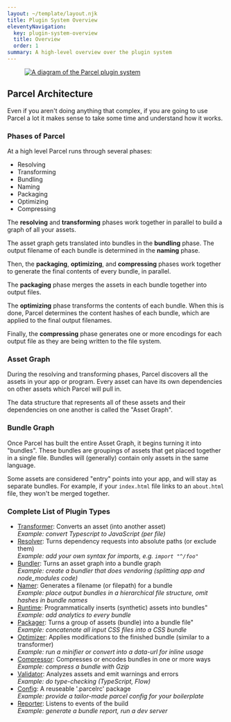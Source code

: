 ```yaml
---
layout: ~/template/layout.njk
title: Plugin System Overview
eleventyNavigation:
  key: plugin-system-overview
  title: Overview
  order: 1
summary: A high-level overview over the plugin system
---
```


<figure>
  <a href="~/src/assets/diagram-plugin-system.opt.png" target="_blank">
    <img class="img-plugin-diagram" alt="A diagram of the Parcel plugin system" src="~/src/assets/diagram-plugin-system.opt.png"/>
  </a>
</figure>

## Parcel Architecture

Even if you aren't doing anything that complex, if you are going to use Parcel
a lot it makes sense to take some time and understand how it works.

### Phases of Parcel

At a high level Parcel runs through several phases:

- Resolving
- Transforming
- Bundling
- Naming
- Packaging
- Optimizing
- Compressing

The **resolving** and **transforming** phases work together in parallel to
build a graph of all your assets.

The asset graph gets translated into bundles in the **bundling** phase. The output filename of each bundle is determined in the **naming** phase.

Then, the **packaging**, **optimizing**, and **compressing** phases work together to generate the final contents of every bundle, in parallel.

The **packaging** phase merges the assets in each bundle together into output files.

The **optimizing** phase transforms the contents of each bundle. When this is done, Parcel determines the content hashes of each bundle, which are applied to the final output filenames.

Finally, the **compressing** phase generates one or more encodings for each output file as they are being written to the file system.

### Asset Graph

During the resolving and transforming phases, Parcel discovers all the assets
in your app or program. Every asset can have its own dependencies on other
assets which Parcel will pull in.

The data structure that represents all of these assets and their dependencies
on one another is called the "Asset Graph".

### Bundle Graph

Once Parcel has built the entire Asset Graph, it begins turning it into
"bundles". These bundles are groupings of assets that get placed together in a
single file. Bundles will (generally) contain only assets in the same language.

Some assets are considered "entry" points into your app, and will stay as
separate bundles. For example, if your `index.html` file links to an
`about.html` file, they won't be merged together.

### Complete List of Plugin Types

- [Transformer](/plugin-system/transformer): Converts an asset (into another asset) <br>
  _Example: convert Typescript to JavaScript (per file)_
- [Resolver](/plugin-system/resolver): Turns dependency requests into absolute paths (or exclude them) <br>
  _Example: add your own syntax for imports, e.g. `import "^/foo"`_
- [Bundler](/plugin-system/bundler): Turns an asset graph into a bundle graph <br>
  _Example: create a bundler that does vendoring (splitting app and node_modules code)_
- [Namer](/plugin-system/namer): Generates a filename (or filepath) for a bundle <br>
  _Example: place output bundles in a hierarchical file structure, omit hashes in bundle names_
- [Runtime](/plugin-system/runtime): Programmatically inserts (synthetic) assets into bundles" <br>
  _Example: add analytics to every bundle_
- [Packager](/plugin-system/packager): Turns a group of assets (bundle) into a bundle file" <br>
  _Example: concatenate all input CSS files into a CSS bundle_
- [Optimizer](/plugin-system/optimizer): Applies modifications to the finished bundle (similar to a transformer) <br>
  _Example: run a minifier or convert into a data-url for inline usage_
- [Compressor](/plugin-system/compressor): Compresses or encodes bundles in one or more ways <br>
  _Example: compress a bundle with Gzip_
- [Validator](/plugin-system/validator): Analyzes assets and emit warnings and errors <br>
  _Example: do type-checking (TypeScript, Flow)_
- [Config](/features/plugins/): A reuseable '.parcelrc' package <br>
  _Example: provide a tailor-made parcel config for your boilerplate_ <br>
- [Reporter](/plugin-system/reporter): Listens to events of the build <br>
  _Example: generate a bundle report, run a dev server_
